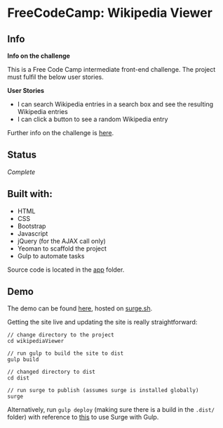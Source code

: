 # FreeCodeCamp: Wikipedia Viewer

## Info
**Info on the challenge**

This is a Free Code Camp intermediate front-end challenge. The project must fulfil the below user stories.

**User Stories**

-  I can search Wikipedia entries in a search box and see the resulting Wikipedia entries
-  I can click a button to see a random Wikipedia entry

Further info on the challenge is [here](https://www.freecodecamp.com/challenges/build-a-wikipedia-viewer).


## Status
*Complete*


## Built with:
- HTML
- CSS
- Bootstrap
- Javascript
- jQuery (for the AJAX call only)
- Yeoman to scaffold the project
- Gulp to automate tasks

Source code is located in the [app](https://github.com/cubiio/fccfe-wikipediaViewer/tree/master/app) folder.

## Demo

The demo can be found [here](http://fccwikipediaviewer.surge.sh/), hosted on [surge.sh](https://surge.sh/).

Getting the site live and updating the site is really straightforward:

```
// change directory to the project 
cd wikipediaViewer 

// run gulp to build the site to dist
gulp build

// changed directory to dist
cd dist

// run surge to publish (assumes surge is installed globally) 
surge
```

Alternatively, run `gulp deploy` (making sure there is a build in the `.dist/` folder) with reference to [this](https://github.com/surge-sh/gulp-surge) to use Surge with Gulp.

